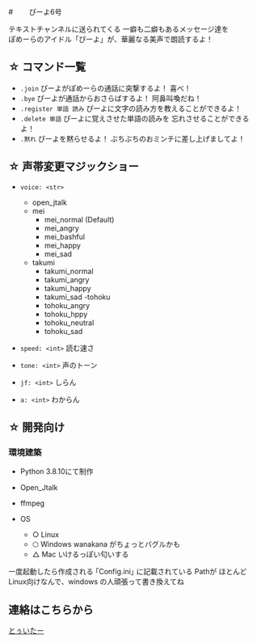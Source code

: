 #　&nbsp;　ぴーよ6号

テキストチャンネルに送られてくる 一癖も二癖もあるメッセージ達を<br>ぽめーらのアイドル「ぴーよ」が、華麗なる美声で朗読するよ！<br>


## ☆ コマンド一覧
- `.join` ぴーよがぽめーらの通話に突撃するよ！ 喜べ！
- `.bye` ぴーよが通話からおさらばするよ！ 阿鼻叫喚だね！
- `.register 単語 読み` ぴーよに文字の読み方を教えることができるよ！
- `.delete 単語` ぴーよに覚えさせた単語の読みを 忘れさせることができるよ！
- `.黙れ` ぴーよを黙らせるよ！ ぶちぶちのおミンチに差し上げましてよ！<br>

## ☆ 声帯変更マジックショー
- `voice: <str>`
    - open_jtalk
    - mei
        - mei_normal (Default)
        - mei_angry
        - mei_bashful
        - mei_happy
        - mei_sad
    - takumi
        - takumi_normal
        - takumi_angry
        - takumi_happy
        - takumi_sad
    -tohoku
        - tohoku_angry
        - tohoku_hppy
        - tohoku_neutral
        - tohoku_sad

- `speed: <int>` 読む速さ
- `tone: <int>` 声のトーン
- `jf: <int>` しらん
- `a: <int>` わからん<br>


## ☆ 開発向け

### 環境建築
- Python 3.8.10にて制作
- Open_Jtalk
- ffmpeg

- OS
    - ○ Linux
    - ⬡ Windows wanakana がちょっとバグルかも  
    - △ Mac いけるっぽい匂いする

一度起動したら作成される ｢Config.ini｣ に記載されている Pathが ほとんどLinux向けなんで、windows の人頑張って書き換えてね<br>

## 連絡はこちらから
[とぅいたー](https://twitter.com/Ryukkun8)